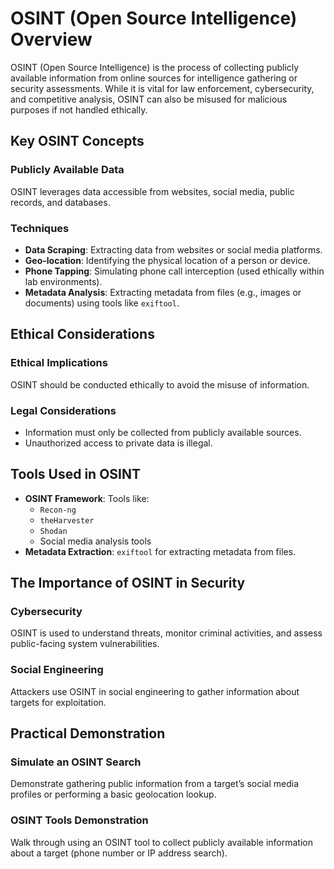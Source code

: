 # OSINT (Open Source Intelligence) Overview

OSINT (Open Source Intelligence) is the process of collecting publicly available information from online sources for intelligence gathering or security assessments. While it is vital for law enforcement, cybersecurity, and competitive analysis, OSINT can also be misused for malicious purposes if not handled ethically.

## Key OSINT Concepts

### Publicly Available Data
OSINT leverages data accessible from websites, social media, public records, and databases.

### Techniques
- **Data Scraping**: Extracting data from websites or social media platforms.
- **Geo-location**: Identifying the physical location of a person or device.
- **Phone Tapping**: Simulating phone call interception (used ethically within lab environments).
- **Metadata Analysis**: Extracting metadata from files (e.g., images or documents) using tools like `exiftool`.

## Ethical Considerations

### Ethical Implications
OSINT should be conducted ethically to avoid the misuse of information. 

### Legal Considerations
- Information must only be collected from publicly available sources.
- Unauthorized access to private data is illegal.

## Tools Used in OSINT

- **OSINT Framework**: Tools like:
  - `Recon-ng`
  - `theHarvester`
  - `Shodan`
  - Social media analysis tools
- **Metadata Extraction**: `exiftool` for extracting metadata from files.

## The Importance of OSINT in Security

### Cybersecurity
OSINT is used to understand threats, monitor criminal activities, and assess public-facing system vulnerabilities.

### Social Engineering
Attackers use OSINT in social engineering to gather information about targets for exploitation.

## Practical Demonstration

### Simulate an OSINT Search
Demonstrate gathering public information from a target’s social media profiles or performing a basic geolocation lookup.

### OSINT Tools Demonstration
Walk through using an OSINT tool to collect publicly available information about a target (phone number or IP address search).
